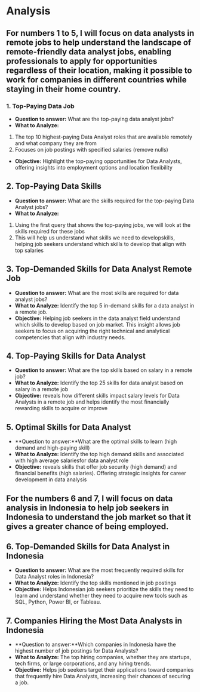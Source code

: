 # Analysis
## For numbers 1 to 5, I will focus on data analysts in remote jobs to help understand the landscape of remote-friendly data analyst jobs, enabling professionals to apply for opportunities regardless of their location, making it possible to work for companies in different countries while staying in their home country.
### 1. Top-Paying Data Job
- **Question to answer:** What are the top-paying data analyst jobs?<br /> 
- **What to Analyze:** <br /> 
1. The top 10 highest-paying Data Analyst roles that are available remotely
and what company they are from<br /> 
2. Focuses on job postings with specified salaries (remove nulls)<br /> 
- **Objective:** Highlight the top-paying opportunities for Data Analysts, offering insights into employment options and location flexibility <br /> 

## 2. Top-Paying Data Skills
- **Question to answer:** What are the skills required for the top-paying Data Analyst jobs?
- **What to Analyze:** <br />
 1. Using the first query that shows the top-paying jobs, we will look at the skills required for these jobs
 2. This will help us understand what skills we need to developskills, helping job seekers understand which skills to develop that align with top salaries <br /> 

## 3. Top-Demanded Skills for Data Analyst Remote Job
- **Question to answer:** What are the most skills are required for data analyst jobs?
- **What to Analyze:** Identify the top 5 in-demand skills for a data analyst in a remote job.
- **Objective:** Helping job seekers in the data analyst field understand which skills to develop based on job market. This insight allows job seekers to focus on acquiring the right technical and analytical competencies that align with industry needs.  <br /> 

## 4. Top-Paying Skills for Data Analyst
- **Question to answer:** What are the top skills based on salary in a remote job?
- **What to Analyze:** Identify the top 25 skills for data analyst based on salary in a remote job
- **Objective:** reveals how different skills impact salary levels for Data Analysts in a remote job and 
helps identify the most financially rewarding skills to acquire or improve <br /> 

## 5. Optimal Skills for Data Analyst
- **Question to answer:**What are the optimal skills to learn (high demand and high-paying skill)
- **What to Analyze:**  Identify the top high demand skills and associated with high average salariesfor data analyst role
- **Objective:** reveals skills that offer job security (high demand) and financial benefits (high salaries).
Offering strategic insights for career development in data analysis<br /> 



## For the numbers 6 and 7, I will focus on data analysis in Indonesia to help job seekers in Indonesia to understand the job market so that it gives a greater chance of being employed.

## 6. Top-Demanded Skills for Data Analyst in Indonesia
- **Question to answer:** What are the most frequently required skills for Data Analyst roles in Indonesia?
- **What to Analyze:** Identify the top skills mentioned in job postings
- **Objective:** Helps Indonesian job seekers prioritize the skills they need to learn and understand whether they need to acquire new tools such as SQL, Python, Power BI, or Tableau.

## 7. Companies Hiring the Most Data Analysts in Indonesia 
- **Question to answer:**Which companies in Indonesia have the highest number of job postings for Data Analysts?
- **What to Analyze:** The top hiring companies, whether they are startups, tech firms, or large corporations, and any hiring trends.
- **Objective:** Helps job seekers target their applications toward companies that frequently hire Data Analysts, increasing their chances of securing a job.